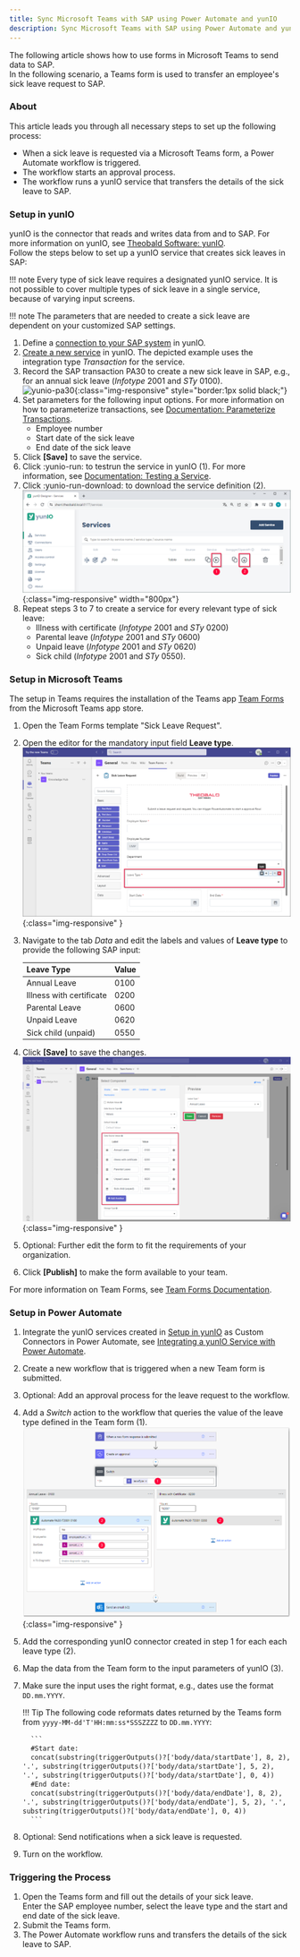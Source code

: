 ```yaml
---
title: Sync Microsoft Teams with SAP using Power Automate and yunIO
description: Sync Microsoft Teams with SAP using Power Automate and yunIO
---
```


The following article shows how to use forms in Microsoft Teams to send data to SAP.<br>
In the following scenario, a Teams form is used to transfer an employee's sick leave request to SAP.

### About
This article leads you through all necessary steps to set up the following process:

- When a sick leave is requested via a Microsoft Teams form, a Power Automate workflow is triggered. 
- The workflow starts an approval process.
- The workflow runs a yunIO service that transfers the details of the sick leave to SAP.

### Setup in yunIO

yunIO is the connector that reads and writes data from and to SAP.
For more information on yunIO, see [Theobald Software: yunIO](https://theobald-software.com/en/yunio/).<br>
Follow the steps below to set up a yunIO service that creates sick leaves in SAP:

!!! note
    Every type of sick leave requires a designated yunIO service.
    It is not possible to cover multiple types of sick leave in a single service, because of varying input screens.

!!! note
    The parameters that are needed to create a sick leave are dependent on your customized SAP settings.

1. Define a [connection to your SAP system](https://help.theobald-software.com/en/yunio/sap-connection) in yunIO. 
2. [Create a new service](https://help.theobald-software.com/en/yunio/getting-started#creating-a-service) in yunIO. The depicted example uses the integration type *Transaction* for the service.
3. Record the SAP transaction PA30 to create a new sick leave in SAP, e.g., for an annual sick leave (*Infotype* 2001 and *STy* 0100). <br>
![yunio-pa30](../assets/images/yunio/articles/yunio-pa30.gif){:class="img-responsive" style="border:1px solid black;"}
4. Set parameters for the following input options. For more information on how to parameterize transactions, see [Documentation: Parameterize Transactions](https://help.theobald-software.com/en/yunio/transactions#parameterize-transactions).
	- Employee number
	- Start date of the sick leave
	- End date of the sick leave
5. Click **[Save]** to save the service.
6. Click :yunio-run: to testrun the service in yunIO (1). For more information, see [Documentation: Testing a Service](https://help.theobald-software.com/en/yunio/run-services#testing-a-service).
7. Click :yunio-run-download: to download the service definition (2).<br>
![yunio-Services-Function-Download](../assets/images/yunio/articles/yunio-run-services-function-download.png){:class="img-responsive" width="800px"}
8. Repeat steps 3 to 7 to create a service for every relevant type of sick leave:
	- Illness with certificate (*Infotype* 2001 and *STy* 0200)
	- Parental leave (*Infotype* 2001 and *STy* 0600)
	- Unpaid leave (*Infotype* 2001 and *STy* 0620) 
	- Sick child (*Infotype* 2001 and *STy* 0550).


### Setup in Microsoft Teams

The setup in Teams requires the installation of the Teams app [Team Forms](https://teamforms.app/) from the Microsoft Teams app store.

1. Open the Team Forms template "Sick Leave Request".
2. Open the editor for the mandatory input field **Leave type**.<br>
![teams-form-edit](../assets/images/yunio/articles/teams-form-edit.png){:class="img-responsive" }
3. Navigate to the tab *Data* and edit the labels and values of **Leave type** to provide the following SAP input:

    | Leave Type | Value | 
    | :------ |:--- | 
    | Annual Leave | 0100 | 
    | Illness with certificate | 0200 | 
    | Parental Leave | 0600 | 
    | Unpaid Leave | 0620 | 
    | Sick child (unpaid) | 0550 |
   
4. Click **[Save]** to save the changes.<br>
![teams-form-leave](../assets/images/yunio/articles/teams-form-leave.png){:class="img-responsive" }
5. Optional: Further edit the form to fit the requirements of your organization.
6. Click **[Publish]** to make the form available to your team.

For more information on Team Forms, see [Team Forms Documentation](https://docs.teamforms.app/).

### Setup in Power Automate

1. Integrate the yunIO services created in [Setup in yunIO](#setup-in-yunio) as Custom Connectors in Power Automate, see [Integrating a yunIO Service with Power Automate](https://kb.theobald-software.com/yunio/integrating-a-yunio-service-with-power-automate#configuring-a-yunio-custom-connector-in-power-automate).
2. Create a new workflow that is triggered when a new Team form is submitted.
3. Optional: Add an approval process for the leave request to the workflow.
5. Add a *Switch* action to the workflow that queries the value of the leave type defined in the Team form (1).<br>
![teams-workflow](../assets/images/yunio/articles/teams-workflow.png){:class="img-responsive" }
6. Add the corresponding yunIO connector created in step 1 for each each leave type (2).<br>
7. Map the data from the Team form to the input parameters of yunIO (3). 
8. Make sure the input uses the right format, e.g., dates use the format `DD.mm.YYYY`.<br>
	
	!!! Tip
		The following code reformats dates returned by the Teams form from `yyyy-MM-dd'T'HH:mm:ss*SSSZZZZ` to `DD.mm.YYYY`:

		 ```
		 #Start date:
		 concat(substring(triggerOutputs()?['body/data/startDate'], 8, 2), '.', substring(triggerOutputs()?['body/data/startDate'], 5, 2), '.', substring(triggerOutputs()?['body/data/startDate'], 0, 4))
		 #End date:
		 concat(substring(triggerOutputs()?['body/data/endDate'], 8, 2), '.', substring(triggerOutputs()?['body/data/endDate'], 5, 2), '.', substring(triggerOutputs()?['body/data/endDate'], 0, 4))
		 ```
9. Optional: Send notifications when a sick leave is requested. 
10. Turn on the workflow.


### Triggering the Process

1. Open the Teams form and fill out the details of your sick leave.<br>
Enter the SAP employee number, select the leave type and the start and end date of the sick leave.
2. Submit the Teams form.
3. The Power Automate workflow runs and transfers the details of the sick leave to SAP.
